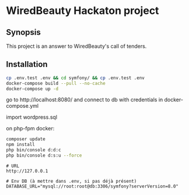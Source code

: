# WiredBeauty Hackaton project

## Synopsis

This project is an answer to WiredBeauty's call of tenders.

## Installation

```bash
cp .env.test .env && cd symfony/ && cp .env.test .env
docker-compose build --pull --no-cache
docker-compose up -d
```

go to http://localhost:8080/ and connect to db with credentials in docker-compose.yml

import wordpress.sql

on php-fpm docker:
```bash
composer update 
npm install
php bin/console d:d:c
php bin/console d:s:u --force
```

```
# URL
http://127.0.0.1

# Env DB (à mettre dans .env, si pas déjà présent)
DATABASE_URL="mysql://root:root@db:3306/symfony?serverVersion=8.0"
```

